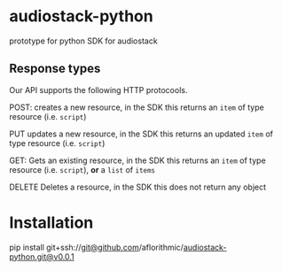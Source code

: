 # audiostack-python
prototype for python SDK for audiostack



## Response types

Our API supports the following HTTP protocools.

POST:
    creates a new resource, in the SDK this returns an `item` of type resource (i.e. `script`)

PUT
    updates a new resource, in the SDK this returns an updated `item` of type resource (i.e. `script`)

GET:
    Gets an existing resource, in the SDK this returns an  `item` of type resource (i.e. `script`), **or** a `list` of `items`

DELETE
    Deletes a resource, in the SDK this does not return any object

# Installation 
pip install git+ssh://git@github.com/aflorithmic/audiostack-python.git@v0.0.1
